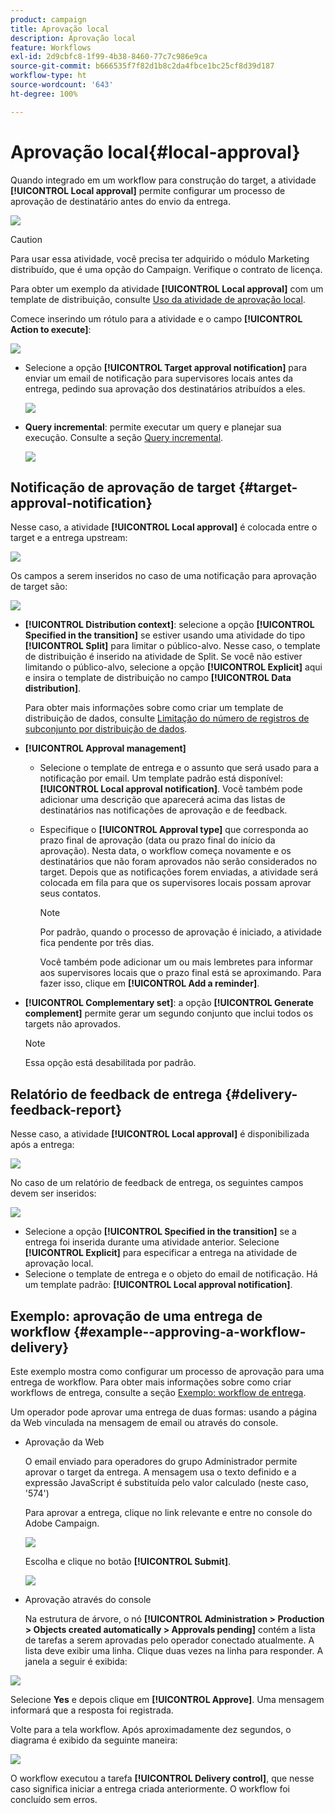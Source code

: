 ```yaml
---
product: campaign
title: Aprovação local
description: Aprovação local
feature: Workflows
exl-id: 2d9cbfc8-1f99-4b38-8460-77c7c986e9ca
source-git-commit: b666535f7f82d1b8c2da4fbce1bc25cf8d39d187
workflow-type: ht
source-wordcount: '643'
ht-degree: 100%

---
```


# Aprovação local{#local-approval}



Quando integrado em um workflow para construção do target, a atividade **[!UICONTROL Local approval]** permite configurar um processo de aprovação de destinatário antes do envio da entrega.

![](assets/local_validation_0.png)

>[!CAUTION]
>
>Para usar essa atividade, você precisa ter adquirido o módulo Marketing distribuído, que é uma opção do Campaign. Verifique o contrato de licença.

Para obter um exemplo da atividade **[!UICONTROL Local approval]** com um template de distribuição, consulte [Uso da atividade de aprovação local](using-the-local-approval-activity.md).

Comece inserindo um rótulo para a atividade e o campo **[!UICONTROL Action to execute]**:

![](assets/local_validation_1.png)

* Selecione a opção **[!UICONTROL Target approval notification]** para enviar um email de notificação para supervisores locais antes da entrega, pedindo sua aprovação dos destinatários atribuídos a eles.

  ![](assets/local_validation_intro_2.png)

* **Query incremental**: permite executar um query e planejar sua execução. Consulte a seção [Query incremental](incremental-query.md).

  ![](assets/local_validation_intro_3.png)

## Notificação de aprovação de target {#target-approval-notification}

Nesse caso, a atividade **[!UICONTROL Local approval]** é colocada entre o target e a entrega upstream:

![](assets/local_validation_2.png)

Os campos a serem inseridos no caso de uma notificação para aprovação de target são:

![](assets/local_validation_3.png)

* **[!UICONTROL Distribution context]**: selecione a opção **[!UICONTROL Specified in the transition]** se estiver usando uma atividade do tipo **[!UICONTROL Split]** para limitar o público-alvo. Nesse caso, o template de distribuição é inserido na atividade de Split. Se você não estiver limitando o público-alvo, selecione a opção **[!UICONTROL Explicit]** aqui e insira o template de distribuição no campo **[!UICONTROL Data distribution]**.

  Para obter mais informações sobre como criar um template de distribuição de dados, consulte [Limitação do número de registros de subconjunto por distribuição de dados](split.md#limiting-the-number-of-subset-records-per-data-distribution).

* **[!UICONTROL Approval management]**

   * Selecione o template de entrega e o assunto que será usado para a notificação por email. Um template padrão está disponível: **[!UICONTROL Local approval notification]**. Você também pode adicionar uma descrição que aparecerá acima das listas de destinatários nas notificações de aprovação e de feedback.
   * Especifique o **[!UICONTROL Approval type]** que corresponda ao prazo final de aprovação (data ou prazo final do início da aprovação). Nesta data, o workflow começa novamente e os destinatários que não foram aprovados não serão considerados no target. Depois que as notificações forem enviadas, a atividade será colocada em fila para que os supervisores locais possam aprovar seus contatos.

     >[!NOTE]
     >
     >Por padrão, quando o processo de aprovação é iniciado, a atividade fica pendente por três dias.

     Você também pode adicionar um ou mais lembretes para informar aos supervisores locais que o prazo final está se aproximando. Para fazer isso, clique em **[!UICONTROL Add a reminder]**.

* **[!UICONTROL Complementary set]**: a opção **[!UICONTROL Generate complement]** permite gerar um segundo conjunto que inclui todos os targets não aprovados.

  >[!NOTE]
  >
  >Essa opção está desabilitada por padrão.

## Relatório de feedback de entrega {#delivery-feedback-report}

Nesse caso, a atividade **[!UICONTROL Local approval]** é disponibilizada após a entrega:

![](assets/local_validation_4.png)

No caso de um relatório de feedback de entrega, os seguintes campos devem ser inseridos:

![](assets/local_validation_workflow_4.png)

* Selecione a opção **[!UICONTROL Specified in the transition]** se a entrega foi inserida durante uma atividade anterior. Selecione **[!UICONTROL Explicit]** para especificar a entrega na atividade de aprovação local.
* Selecione o template de entrega e o objeto do email de notificação. Há um template padrão: **[!UICONTROL Local approval notification]**.

## Exemplo: aprovação de uma entrega de workflow {#example--approving-a-workflow-delivery}

Este exemplo mostra como configurar um processo de aprovação para uma entrega de workflow. Para obter mais informações sobre como criar workflows de entrega, consulte a seção [Exemplo: workflow de entrega](delivery.md#example--delivery-workflow).

Um operador pode aprovar uma entrega de duas formas: usando a página da Web vinculada na mensagem de email ou através do console.

* Aprovação da Web

  O email enviado para operadores do grupo Administrador permite aprovar o target da entrega. A mensagem usa o texto definido e a expressão JavaScript é substituída pelo valor calculado (neste caso, &#39;574&#39;)

  Para aprovar a entrega, clique no link relevante e entre no console do Adobe Campaign.

  ![](assets/new-workflow-valid-webaccess.png)

  Escolha e clique no botão **[!UICONTROL Submit]**.

  ![](assets/new-workflow-valid-webaccess-confirm.png)

* Aprovação através do console

  Na estrutura de árvore, o nó **[!UICONTROL Administration > Production > Objects created automatically > Approvals pending]** contém a lista de tarefas a serem aprovadas pelo operador conectado atualmente. A lista deve exibir uma linha. Clique duas vezes na linha para responder. A janela a seguir é exibida:

![](assets/new-workflow-7.png)

Selecione **Yes** e depois clique em **[!UICONTROL Approve]**. Uma mensagem informará que a resposta foi registrada.

Volte para a tela workflow. Após aproximadamente dez segundos, o diagrama é exibido da seguinte maneira:

![](assets/new-workflow-8.png)

O workflow executou a tarefa **[!UICONTROL Delivery control]**, que nesse caso significa iniciar a entrega criada anteriormente. O workflow foi concluído sem erros.

